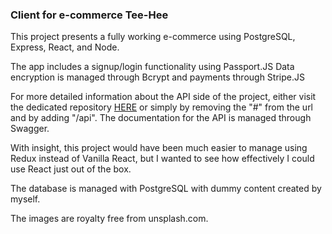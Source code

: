 ### Client for e-commerce Tee-Hee

This project presents a fully working e-commerce using PostgreSQL, Express, React, and Node.

The app includes a signup/login functionality using Passport.JS
Data encryption is managed through Bcrypt and payments through Stripe.JS

For more detailed information about the API side of the project, either visit the dedicated repository [HERE](https://github.com/vannucci-dev/tee-hee-RESTful-API) or simply by removing the "#" from the url and by adding "/api". The documentation for the API is managed through Swagger.

With insight, this project would have been much easier to manage using Redux instead of Vanilla React, but I wanted to see how effectively I could use React just out of the box.

The database is managed with PostgreSQL with dummy content created by myself.

The images are royalty free from unsplash.com.
